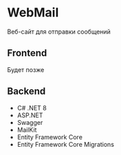 # WebMail
Веб-сайт для отправки сообщений

## Frontend
Будет позже

## Backend
* C# .NET 8
* ASP.NET
* Swagger
* MailKit
* Entity Framework Core
* Entity Framework Core Migrations